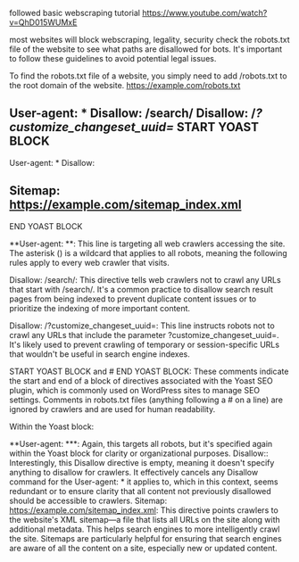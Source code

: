 followed basic webscraping tutorial
https://www.youtube.com/watch?v=QhD015WUMxE

most websites will block webscraping, legality, security
check the robots.txt file of the website to see what paths are disallowed for bots. It's important to follow these guidelines to avoid potential legal issues.

To find the robots.txt file of a website, you simply need to add /robots.txt to the root domain of the website.
https://example.com/robots.txt

User-agent: *
Disallow: /search/
Disallow: /*?customize_changeset_uuid=*
START YOAST BLOCK
---------------------------
User-agent: * 
Disallow:

Sitemap: https://example.com/sitemap_index.xml
---------------------------
END YOAST BLOCK

**User-agent: **: This line is targeting all web crawlers accessing the site. The asterisk () is a wildcard that applies to all robots, meaning the following rules apply to every web crawler that visits.

Disallow: /search/: This directive tells web crawlers not to crawl any URLs that start with /search/. It's a common practice to disallow search result pages from being indexed to prevent duplicate content issues or to prioritize the indexing of more important content.

Disallow: /?customize_changeset_uuid=: This line instructs robots not to crawl any URLs that include the parameter ?customize_changeset_uuid=. It's likely used to prevent crawling of temporary or session-specific URLs that wouldn't be useful in search engine indexes.

START YOAST BLOCK and # END YOAST BLOCK: These comments indicate the start and end of a block of directives associated with the Yoast SEO plugin, which is commonly used on WordPress sites to manage SEO settings. Comments in robots.txt files (anything following a # on a line) are ignored by crawlers and are used for human readability.

Within the Yoast block:

**User-agent: ***: Again, this targets all robots, but it's specified again within the Yoast block for clarity or organizational purposes.
Disallow:: Interestingly, this Disallow directive is empty, meaning it doesn't specify anything to disallow for crawlers. It effectively cancels any Disallow command for the User-agent: * it applies to, which in this context, seems redundant or to ensure clarity that all content not previously disallowed should be accessible to crawlers.
Sitemap: https://example.com/sitemap_index.xml: This directive points crawlers to the website's XML sitemap—a file that lists all URLs on the site along with additional metadata. This helps search engines to more intelligently crawl the site. Sitemaps are particularly helpful for ensuring that search engines are aware of all the content on a site, especially new or updated content.
